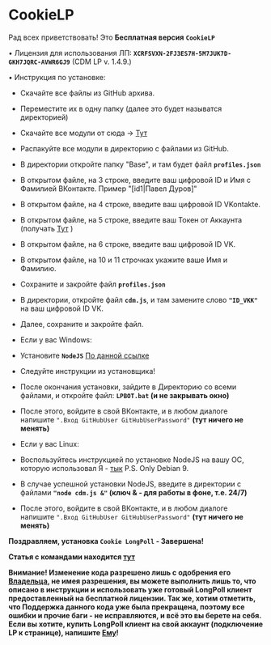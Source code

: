 # CookieLP

Рад всех приветствовать!
Это **Бесплатная версия** **`CookieLP`**

• Лицензия для использования ЛП: **`XCRFSVXN-2FJ3ES7H-5M7JUK7D-GKH7JQRC-AVWR6GJ9`** (CDM LP v. 1.4.9.)

• Инструкция по установке:
 * Скачайте все файлы из GitHub архива.
 * Переместите их в одну папку (далее это будет называтся директорией)
 * Скачайте все модули от сюда -> [Тут](https://disk.yandex.ru/d/mwghxp8xOz-NjQ)
 * Распакуйте все модули в директорию с файлами из GitHub.
 * В директории откройте папку "Base", и там будет файл **`profiles.json`**
 * В открытом файле, на 3 строке, введите ваш цифровой ID и Имя с Фамилией ВКонтакте. Пример "[id1|Павел Дуров]"
 * В открытом файле, на 4 строке, введите ваш цифровой ID VKontakte.
 * В открытом файле, на 5 строке, введите ваш Токен от Аккаунта (получать [Тут](https://vkhost.github.io) )
 * В открытом файле, на 6 строке, введите ваш цифровой ID VK.
 * В открытом файле, на 10 и 11 строчках укажите ваше Имя и Фамилию.
 * Сохраните и закройте файл **`profiles.json`**
 * В директории, откройте файл **`cdm.js`**, и там замените слово **`"ID_VKK"`** на ваш цифровой ID VK.
 * Далее, сохраните и закройте файл.
 
 * Если у вас Windows:
 * Установите **`NodeJS`**  [По данной ссылке](https://nodejs.org/dist/v16.13.1/node-v16.13.1-x64.msi)
 * Следуйте инструкции из установщика!
 * После окончания установки, зайдите в Директорию со всеми файлами, и откройте файл: **`LPBOT.bat` (и не закрывать окно)**
 * После этого, войдите в свой ВКонтакте, и в любом диалоге напишите `".Вход GitHubUser GitHubUserPassword"` **(тут ничего не менять)**
 
 * Если у вас Linux:
 * Воспользуйтесь инструкцией по установке NodeJS на вашу ОС, которую использовал Я - [тык](https://www.digitalocean.com/community/tutorials/node-js-debian-9-ru)
 P.S. Only Debian 9.
 * В случае успешной установки NodeJS, введите в директории с файлами **`"node cdm.js &"` (ключ & - для работы в фоне, т.е. 24/7)**
 * После этого, войдите в свой ВКонтакте, и в любом диалоге напишите `".Вход GitHubUser GitHubUserPassword"` **(тут ничего не менять)**

**Поздравляем, установка `Cookie LongPoll` - Завершена!**

**Статья с командами находится [тут](https://vk.com/@cookie_cm-free)**

**Внимание! Изменение кода разрешено лишь с одобрения его [Владельца](https://vk.com/iris_duty_2020), не имея разрешения, вы можете выполнить лишь то, что описано в инструкции и использовать уже готовый LongPoll клиент предоставленный на бесплатной лицензии. Так же, хотим отметить, что Поддержка данного кода уже была прекращена, поэтому все ошибки и прочие баги - не исправляются, и всё это вы берете на себя. Если вы хотите, купить LongPoll клиент на свой аккаунт (подключение LP к странице), напишите [Ему](https://vk.com/slave_life)!**
